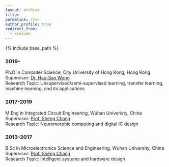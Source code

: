 ```yaml
---
layout: archive
title: 
permalink: /cv/
author_profile: true
redirect_from:
  - /resume
---
```


{% include base_path %}


### 2019-
Ph.D in Computer Science, City University of Hong Kong, Hong Kong  
Supervisor: [Dr. Hau-San Wong](https://scholars.cityu.edu.hk/en/persons/hau-san-wong(d4881758-8e9f-4218-b2b5-ad33ebb52a3c).html)  
Research Topic: Unsupervised/semi-supervised learning, transfer learning, machine learning, and its applications  

### 2017-2019
M.Eng in Integrated Circuit Engineering, Wuhan Univeristy, China  
Supervisor: [Prof. Sheng Chang](https://faculty.whu.edu.cn/show.jsp?n=Sheng%20Chang&lang=cn)  
Research Topic: Neuromorphic computing and digital IC design  

### 2013-2017
B.Sc in Microelectronics Science and Engineering, Wuhan University, China  
Supervisor: [Prof. Sheng Chang](https://faculty.whu.edu.cn/show.jsp?n=Sheng%20Chang&lang=cn)  
Research Topic: Intelligent systems and hardware design  
